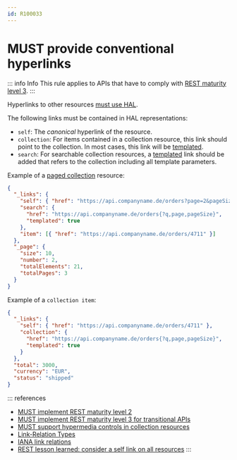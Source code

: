 ```yaml
---
id: R100033
---
```


# MUST provide conventional hyperlinks

::: info Info
This rule applies to APIs that have to comply with [REST maturity level 3](../../maturity-level/rules/must-implement-rest-maturity-level-3-for-transitional-apis.md).
:::

Hyperlinks to other resources [must use HAL](../../maturity-level/rules/must-use-hal-to-implement-rest-maturity-level-3.md).

The following links must be contained in HAL representations:

- `self`: The _canonical_ hyperlink of the resource.
- `collection`: For items contained in a collection resource, this link should point to the collection. In most cases, this
  link will be [templated](https://tools.ietf.org/html/draft-kelly-json-hal-08#section-5.2).
- `search`: For searchable collection resources, a [templated](https://tools.ietf.org/html/draft-kelly-json-hal-08#section-5.2) link should be added that refers to the collection including all template parameters.

Example of a [paged collection](../../../resources/collection-resources/rules/must-provide-metadata-for-offset-based-pagination.md) resource:

```json
{
  "_links": {
    "self": { "href": "https://api.companyname.de/orders?page=2&pageSize=10" },
    "search": {
      "href": "https://api.companyname.de/orders{?q,page,pageSize}",
      "templated": true
    },
    "item": [{ "href": "https://api.companyname.de/orders/4711" }]
  },
  "_page": {
    "size": 10,
    "number": 2,
    "totalElements": 21,
    "totalPages": 3
  }
}
```

Example of a `collection item`:

```json
{
  "_links": {
    "self": { "href": "https://api.companyname.de/orders/4711" },
    "collection": {
      "href": "https://api.companyname.de/orders{?q,page,pageSize}",
      "templated": true
    }
  },
  "total": 3000,
  "currency": "EUR",
  "status": "shipped"
}
```

::: references

- [MUST implement REST maturity level 2](../../maturity-level/rules/must-implement-rest-maturity-level-2.md)
- [MUST implement REST maturity level 3 for transitional APIs](../../maturity-level/rules/must-implement-rest-maturity-level-3-for-transitional-apis.md)
- [MUST support hypermedia controls in collection resources](./must-support-hypermedia-controls-in-collection-resources.md)
- [Link-Relation Types](../../README.md#link-relation-types)
- [IANA link relations](http://www.iana.org/assignments/link-relations/link-relations.xhtml)
- [REST lesson learned: consider a self link on all resources](https://blog.ploeh.dk/2013/05/03/rest-lesson-learned-consider-a-self-link-on-all-resources/)
  :::
